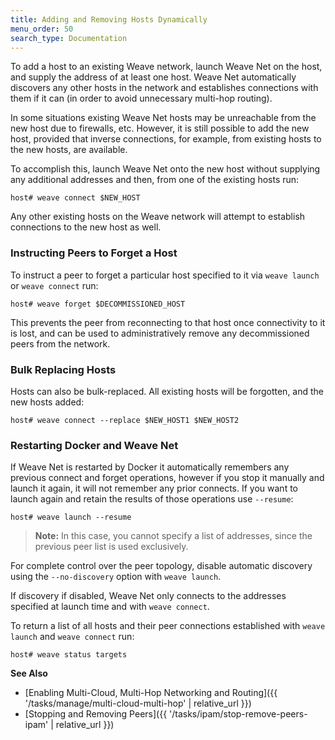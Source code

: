 ```yaml
---
title: Adding and Removing Hosts Dynamically
menu_order: 50
search_type: Documentation
---
```


To add a host to an existing Weave network, launch Weave Net on the
host, and supply the address of at least one host. Weave Net
automatically discovers any other hosts in the network and establishes
connections with them if it can (in order to avoid unnecessary
multi-hop routing).

In some situations existing Weave Net hosts may be unreachable from
the new host due to firewalls, etc.  However, it is still possible to
add the new host, provided that inverse connections, for example, from
existing hosts to the new hosts, are available.

To accomplish this, launch Weave Net onto the new host without
supplying any additional addresses and then, from one of the existing
hosts run:

    host# weave connect $NEW_HOST

Any other existing hosts on the Weave network will attempt to
establish connections to the new host as well.

### Instructing Peers to Forget a Host

To instruct a peer to forget a particular host specified to it via
`weave launch` or `weave connect` run:

    host# weave forget $DECOMMISSIONED_HOST

This prevents the peer from reconnecting to that host once
connectivity to it is lost, and can be used to administratively remove
any decommissioned peers from the network.

### Bulk Replacing Hosts

Hosts can also be bulk-replaced. All existing hosts will be forgotten,
and the new hosts added:

    host# weave connect --replace $NEW_HOST1 $NEW_HOST2

### Restarting Docker and Weave Net

If Weave Net is restarted by Docker it automatically remembers any
previous connect and forget operations, however if you stop it
manually and launch it again, it will not remember any prior connects.
If you want to launch again and retain the results of those operations
use `--resume`:

    host# weave launch --resume

> **Note:** In this case, you cannot specify a list of addresses,
> since the previous peer list is used exclusively.

For complete control over the peer topology, disable automatic
discovery using the `--no-discovery` option with `weave launch`.

If discovery if disabled, Weave Net only connects to the addresses
specified at launch time and with `weave connect`.

To return a list of all hosts and their peer connections established
with `weave launch` and `weave connect` run:

    host# weave status targets

**See Also**

 * [Enabling Multi-Cloud, Multi-Hop Networking and Routing]({{ '/tasks/manage/multi-cloud-multi-hop' | relative_url }})
 * [Stopping and Removing Peers]({{ '/tasks/ipam/stop-remove-peers-ipam' | relative_url }})
